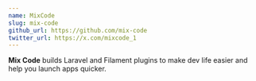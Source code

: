 ```yaml
---
name: MixCode
slug: mix-code
github_url: https://github.com/mix-code
twitter_url: https://x.com/mixcode_1
---
```

**Mix Code** builds Laravel and Filament plugins to make dev life easier and help you launch apps quicker.